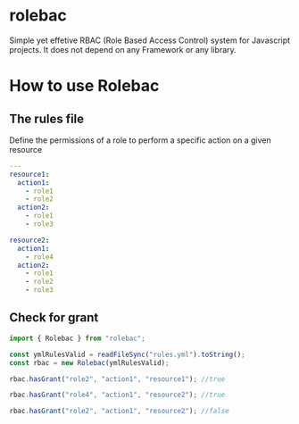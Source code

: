 # rolebac

Simple yet effetive RBAC (Role Based Access Control) system for Javascript projects. It does not depend on any Framework or any library.

# How to use Rolebac

## The rules file

Define the permissions of a role to perform a specific action on a given resource

```yml
---
resource1:
  action1:
    - role1
    - role2
  action2:
    - role1
    - role3

resource2:
  action1:
    - role4
  action2:
    - role1
    - role2
    - role3
```

## Check for grant

```ts
import { Rolebac } from "rolebac";

const ymlRulesValid = readFileSync("rules.yml").toString();
const rbac = new Rolebac(ymlRulesValid);

rbac.hasGrant("role2", "action1", "resource1"); //true

rbac.hasGrant("role4", "action1", "resource2"); //true

rbac.hasGrant("role2", "action1", "resource2"); //false
```
